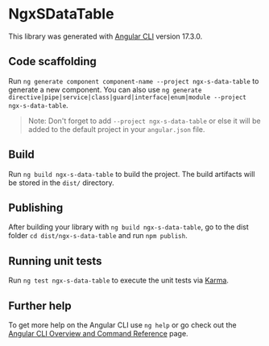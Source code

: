 # NgxSDataTable

This library was generated with [Angular CLI](https://github.com/angular/angular-cli) version 17.3.0.

## Code scaffolding

Run `ng generate component component-name --project ngx-s-data-table` to generate a new component. You can also use `ng generate directive|pipe|service|class|guard|interface|enum|module --project ngx-s-data-table`.
> Note: Don't forget to add `--project ngx-s-data-table` or else it will be added to the default project in your `angular.json` file. 

## Build

Run `ng build ngx-s-data-table` to build the project. The build artifacts will be stored in the `dist/` directory.

## Publishing

After building your library with `ng build ngx-s-data-table`, go to the dist folder `cd dist/ngx-s-data-table` and run `npm publish`.

## Running unit tests

Run `ng test ngx-s-data-table` to execute the unit tests via [Karma](https://karma-runner.github.io).

## Further help

To get more help on the Angular CLI use `ng help` or go check out the [Angular CLI Overview and Command Reference](https://angular.io/cli) page.
